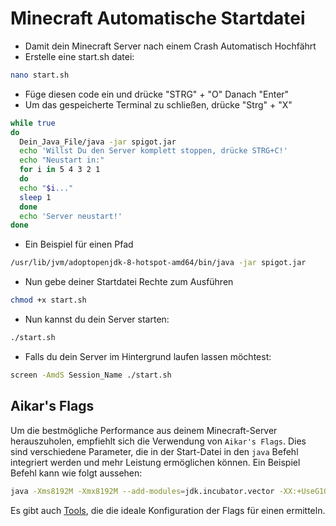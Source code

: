 # Minecraft Automatische Startdatei

* Damit dein Minecraft Server nach einem Crash Automatisch Hochfährt
* Erstelle eine start.sh datei:

```bash
nano start.sh
```

* Füge diesen code ein und drücke "STRG" + "O" Danach "Enter"
* Um das gespeicherte Terminal zu schließen, drücke "Strg" + "X" 

```bash
while true
do
  Dein_Java_File/java -jar spigot.jar
  echo 'Willst Du den Server komplett stoppen, drücke STRG+C!'
  echo "Neustart in:"
  for i in 5 4 3 2 1
  do
  echo "$i..."
  sleep 1
  done
  echo 'Server neustart!'
done
```

* Ein Beispiel für einen Pfad 

```bash
/usr/lib/jvm/adoptopenjdk-8-hotspot-amd64/bin/java -jar spigot.jar
```

* Nun gebe deiner Startdatei Rechte zum Ausführen
 
```bash
chmod +x start.sh
```

* Nun kannst du dein Server starten:

```bash
./start.sh
```

* Falls du dein Server im Hintergrund laufen lassen möchtest:

```bash
screen -AmdS Session_Name ./start.sh
```

## Aikar's Flags
Um die bestmögliche Performance aus deinem Minecraft-Server herauszuholen, empfiehlt sich die Verwendung von `Aikar's Flags`. Dies sind verschiedene Parameter, die in der Start-Datei in den `java` Befehl integriert werden und mehr Leistung ermöglichen können. Ein Beispiel Befehl kann wie folgt aussehen:
```bash
java -Xms8192M -Xmx8192M --add-modules=jdk.incubator.vector -XX:+UseG1GC -XX:+ParallelRefProcEnabled -XX:MaxGCPauseMillis=200 -XX:+UnlockExperimentalVMOptions -XX:+DisableExplicitGC -XX:+AlwaysPreTouch -XX:G1HeapWastePercent=5 -XX:G1MixedGCCountTarget=4 -XX:InitiatingHeapOccupancyPercent=15 -XX:G1MixedGCLiveThresholdPercent=90 -XX:G1RSetUpdatingPauseTimePercent=5 -XX:SurvivorRatio=32 -XX:+PerfDisableSharedMem -XX:MaxTenuringThreshold=1 -Dusing.aikars.flags=https://mcflags.emc.gs -Daikars.new.flags=true -XX:G1NewSizePercent=30 -XX:G1MaxNewSizePercent=40 -XX:G1HeapRegionSize=8M -XX:G1ReservePercent=20 -jar server.jar --nogui
```
Es gibt auch [Tools](https://flags.sh/), die die ideale Konfiguration der Flags für einen ermitteln.
